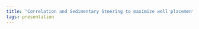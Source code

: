 ```yaml
---
title: "Correlation and Sedimentary Steering to maximize well placement certainty in mature reservoirs while drilling"
tags: presentation 
---
```

